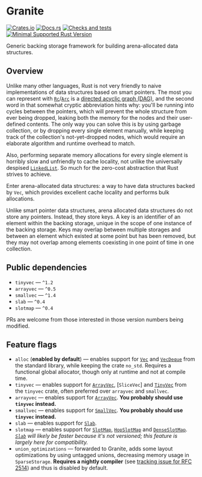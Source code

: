 # Granite
[![Crates.io](https://img.shields.io/crates/v/granite)](https://crates.io/crates/granite "Granite on Crates.io")
[![Docs.rs](https://img.shields.io/badge/documentation-docs.rs-informational)](https://docs.rs/granite "Granite on Docs.rs")
[![Checks and tests](https://github.com/kotauskas/granite.rs/workflows/Checks%20and%20tests/badge.svg)](https://github.com/kotauskas/granite.rs/actions "GitHub Actions page for Granite")
[![Minimal Supported Rust Version](https://img.shields.io/badge/msrv-1.46-orange)](https://blog.rust-lang.org/2020/08/27/Rust-1.46.0.html "Rust 1.46 release notes")

Generic backing storage framework for building arena-allocated data structures.

## Overview
Unlike many other languages, Rust is not very friendly to naive implementations of data structures based on smart pointers. The most you can represent with [`Rc`]/[`Arc`] is a [directed acyclic graph (DAG)][DAG], and the second word in that somewhat cryptic abbreviation hints why: you'll be running into cycles between the pointers, which will prevent the whole structure from ever being dropped, leaking both the memory for the nodes and their user-defined contents. The only way you can solve this is by using garbage collection, or by dropping every single element manually, while keeping track of the collection's not-yet-dropped nodes, which would require an elaborate algorithm and runtime overhead to match.

Also, performing separate memory allocations for every single element is horribly slow and unfriendly to cache locality, not unlike the universally despised [`LinkedList`]. So much for the zero-cost abstraction that Rust strives to achieve.

Enter arena-allocated data structures: a way to have data structures backed by `Vec`, which provides excellent cache locality and performs bulk allocations.

Unlike smart pointer data structures, arena allocated data structures do not store any pointers. Instead, they store keys. A key is an identifier of an element within the backing storage, unique in the scope of one instance of the backing storage. Keys may overlap between multiple storages and between an element which existed at some point but has been removed, but they may not overlap among elements coexisting in one point of time in one collection.

## Public dependencies
- `tinyvec` — `^1.2`
- `arrayvec` — `^0.5`
- `smallvec` — `^1.4`
- `slab` — `^0.4`
- `slotmap` — `^0.4`

PRs are welcome from those interested in those version numbers being modified.

## Feature flags
- `alloc` (**enabled by default**) — enables support for [`Vec`] and [`VecDeque`] from the standard library, while keeping the crate `no_std`. Requires a functional global allocator, though only at runtime and not at compile time.
- `tinyvec` — enables support for [`ArrayVec`][TinyArrayVec], [`SliceVec`] and [`TinyVec`] from the `tinyvec` crate, often preferred over `arrayvec` and `smallvec`.
- `arrayvec` — enables support for [`ArrayVec`][ArrayVec0]. **You probably should use `tinyvec` instead.**
- `smallvec` — enables support for [`SmallVec`]. **You probably should use `tinyvec` instead.**
- `slab` — enables support for [`Slab`].
- `slotmap` — enables support for [`SlotMap`], [`HopSlotMap`] and [`DenseSlotMap`]. *[`Slab`] will likely be faster because it's not versioned; this feature is largely here for compatibility.*
- `union_optimizations` — forwarded to Granite, adds some layout optimizations by using untagged unions, decreasing memory usage in `SparseStorage`. **Requires a nightly compiler** (see [tracking issue for RFC 2514]) and thus is disabled by default.

[`Vec`]: https://doc.rust-lang.org/std/vec/struct.Vec.html " "
[`VecDeque`]: https://doc.rust-lang.org/std/collections/struct.VecDeque.html " "
[`SmallVec`]: https://docs.rs/smallvec/*/smallvec/struct.SmallVec.html " "
[ArrayVec0]: https://docs.rs/arrayvec/*/arrayvec/struct.ArrayVec.html " "
[TinyArrayVec]: https://docs.rs/tinyvec/*/tinyvec/struct.ArrayVec.html " "
[`TinyVec`]: https://docs.rs/tinyvec/*/tinyvec/enum.TinyVec.html " "
[`TinyVec`]: https://docs.rs/tinyvec/*/tinyvec/struct.SliceVec.html " "
[`SlotMap`]: https://docs.rs/slotmap/*/slotmap/struct.SlotMap.html " "
[`HopSlotMap`]: https://docs.rs/slotmap/*/slotmap/hop/struct.HopSlotMap.html " "
[`DenseSlotMap`]: https://docs.rs/slotmap/*/slotmap/dense/struct.DenseSlotMap.html " "
[`Slab`]: https://docs.rs/slab/*/slab/struct.Slab.html " "
[`LinkedList`]: https://doc.rust-lang.org/std/collections/struct.LinkedList.html " "
[`Rc`]: https://doc.rust-lang.org/std/rc/struct.Rc.html " "
[`Arc`]: https://doc.rust-lang.org/std/sync/struct.Arc.html " "
[DAG]: https://en.wikipedia.org/wiki/Directed_acyclic_graph " "
[tracking issue for RFC 2514]: https://github.com/rust-lang/rust/issues/55149 " "
